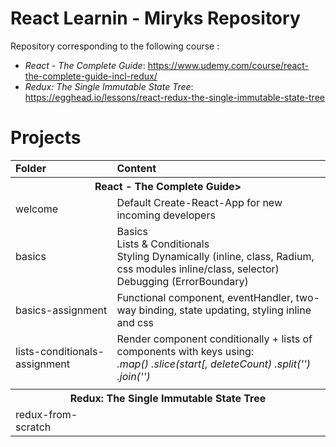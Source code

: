 # React Learnin - Miryks Repository
Repository corresponding to the following course :
- <i>React - The Complete Guide</i>: https://www.udemy.com/course/react-the-complete-guide-incl-redux/
- <i>Redux: The Single Immutable State Tree</i>: https://egghead.io/lessons/react-redux-the-single-immutable-state-tree

<h1>Projects</h1>
<table>
  <tr>
    <td><b>Folder</b></td>
    <td><b>Content</b></td>
  </tr>
  
  <th colspan="2">React - The Complete Guide></th>
  <tr>
    <td>welcome</td>
    <td>
      Default Create-React-App for new incoming developers
    </td>
  </tr>
  <tr>
    <td>basics</td>
    <td>
      Basics</br>
      Lists & Conditionals</br>
      Styling Dynamically (inline, class, Radium, css modules inline/class, selector)</br>
      Debugging (ErrorBoundary)</br>
    </td>
  </tr>
  <tr>
    <td>basics-assignment</td>
    <td>Functional component, eventHandler, two-way binding, state updating, styling inline and css</td>
  </tr>
  <tr>
    <td>lists-conditionals-assignment</td>
    <td>Render component conditionally  + lists of components with keys using:</br>
      <i>.map() .slice(start[, deleteCount) .split('') .join('')</i>
    </td>
  </tr>
  <tr>
    <td></td>
    <td></td>
  </tr>
  
  <th colspan="2">Redux: The Single Immutable State Tree</th>
  <tr>
    <td>redux-from-scratch</td>
    <td></td>
  </tr>
</table>
